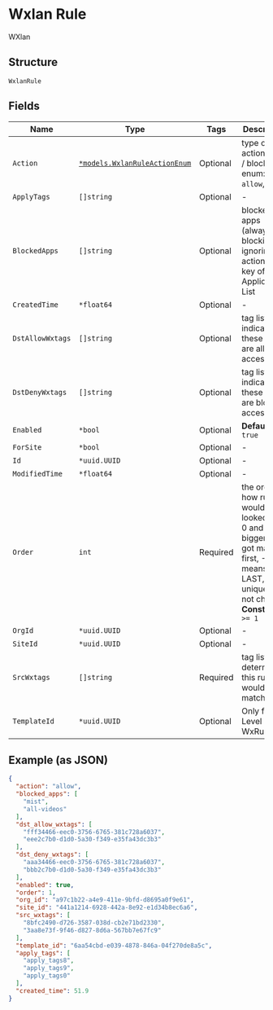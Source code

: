 
# Wxlan Rule

WXlan

## Structure

`WxlanRule`

## Fields

| Name | Type | Tags | Description |
|  --- | --- | --- | --- |
| `Action` | [`*models.WxlanRuleActionEnum`](../../doc/models/wxlan-rule-action-enum.md) | Optional | type of action, allow / block. enum: `allow`, `block` |
| `ApplyTags` | `[]string` | Optional | - |
| `BlockedApps` | `[]string` | Optional | blocked apps (always blocking, ignoring action), the key of Get Application List |
| `CreatedTime` | `*float64` | Optional | - |
| `DstAllowWxtags` | `[]string` | Optional | tag list to indicate these tags are allowed access |
| `DstDenyWxtags` | `[]string` | Optional | tag list to indicate these tags are blocked access |
| `Enabled` | `*bool` | Optional | **Default**: `true` |
| `ForSite` | `*bool` | Optional | - |
| `Id` | `*uuid.UUID` | Optional | - |
| `ModifiedTime` | `*float64` | Optional | - |
| `Order` | `int` | Required | the order how rules would be looked up, > 0 and bigger order got matched first, -1 means LAST, uniqueness not checked<br>**Constraints**: `>= 1` |
| `OrgId` | `*uuid.UUID` | Optional | - |
| `SiteId` | `*uuid.UUID` | Optional | - |
| `SrcWxtags` | `[]string` | Required | tag list to determine if this rule would match |
| `TemplateId` | `*uuid.UUID` | Optional | Only for Org Level WxRule |

## Example (as JSON)

```json
{
  "action": "allow",
  "blocked_apps": [
    "mist",
    "all-videos"
  ],
  "dst_allow_wxtags": [
    "fff34466-eec0-3756-6765-381c728a6037",
    "eee2c7b0-d1d0-5a30-f349-e35fa43dc3b3"
  ],
  "dst_deny_wxtags": [
    "aaa34466-eec0-3756-6765-381c728a6037",
    "bbb2c7b0-d1d0-5a30-f349-e35fa43dc3b3"
  ],
  "enabled": true,
  "order": 1,
  "org_id": "a97c1b22-a4e9-411e-9bfd-d8695a0f9e61",
  "site_id": "441a1214-6928-442a-8e92-e1d34b8ec6a6",
  "src_wxtags": [
    "8bfc2490-d726-3587-038d-cb2e71bd2330",
    "3aa8e73f-9f46-d827-8d6a-567bb7e67fc9"
  ],
  "template_id": "6aa54cbd-e039-4878-846a-04f270de8a5c",
  "apply_tags": [
    "apply_tags8",
    "apply_tags9",
    "apply_tags0"
  ],
  "created_time": 51.9
}
```

